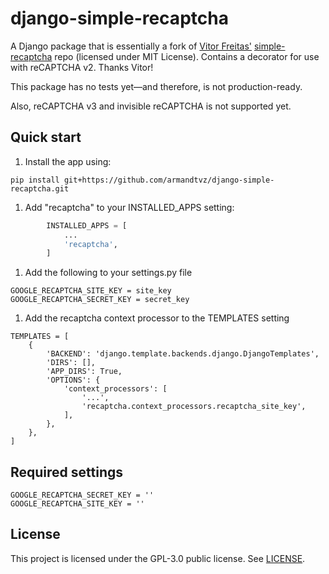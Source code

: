 # django-simple-recaptcha
A Django package that is essentially a fork of [Vitor Freitas']
[simple-recaptcha] repo (licensed under MIT License). Contains a decorator
for use with reCAPTCHA v2. Thanks Vitor!

This package has no tests yet—and therefore, is not production-ready.

Also, reCAPTCHA v3 and invisible reCAPTCHA is not supported yet.

[simple-recaptcha]: https://github.com/sibtc/simple-recaptcha
[Vitor Freitas']: https://github.com/vitorfs


## Quick start
1. Install the app using:
```
pip install git+https://github.com/armandtvz/django-simple-recaptcha.git
```

1. Add "recaptcha" to your INSTALLED_APPS setting:
```python
        INSTALLED_APPS = [
            ...
            'recaptcha',
        ]
```

1. Add the following to your settings.py file
```
GOOGLE_RECAPTCHA_SITE_KEY = site_key
GOOGLE_RECAPTCHA_SECRET_KEY = secret_key
```

1. Add the recaptcha context processor to the TEMPLATES setting
```
TEMPLATES = [
    {
        'BACKEND': 'django.template.backends.django.DjangoTemplates',
        'DIRS': [],
        'APP_DIRS': True,
        'OPTIONS': {
            'context_processors': [
                '...',
                'recaptcha.context_processors.recaptcha_site_key',
            ],
        },
    },
]
```


## Required settings
```
GOOGLE_RECAPTCHA_SECRET_KEY = ''
GOOGLE_RECAPTCHA_SITE_KEY = ''
```


## License

This project is licensed under the GPL-3.0 public license. See [LICENSE].

[LICENSE]: https://github.com/armandtvz/django-simple-recaptcha/blob/master/LICENSE
